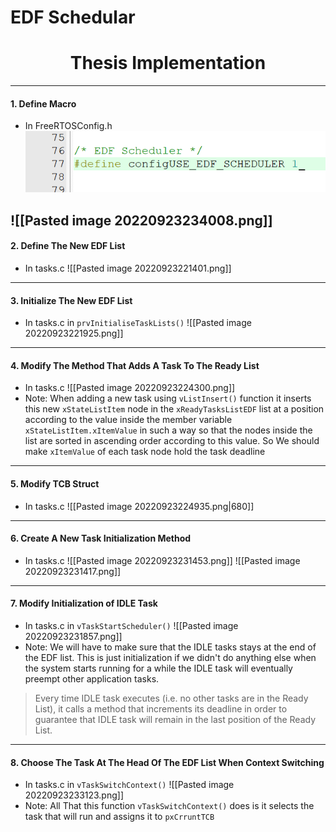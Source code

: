 # EDF Schedular
# <center>Thesis Implementation</center>
---
#### 1. Define Macro
- In FreeRTOSConfig.h
![Screenshot](screenshots/Pasted%20image%2020220923234008.png)

![[Pasted image 20220923234008.png]]
---
#### 2. Define The New EDF List
- In tasks.c
![[Pasted image 20220923221401.png]]
---
#### 3. Initialize The New EDF List
- In tasks.c in `prvInitialiseTaskLists()`
![[Pasted image 20220923221925.png]]
---
#### 4. Modify The Method That Adds A Task To The Ready List
- In tasks.c
![[Pasted image 20220923224300.png]]
- Note: When adding a new task using `vListInsert()` function it inserts this new `xStateListItem` node in the `xReadyTasksListEDF` list at a position according to the value inside the member variable `xStateListItem.xItemValue` in such a way so that the nodes inside the list are sorted in ascending order according to this value. So We should make `xItemValue` of each task node hold the task deadline
---
#### 5. Modify TCB Struct
- In tasks.c
![[Pasted image 20220923224935.png|680]]
---
#### 6. Create A New Task Initialization Method
- In tasks.c
 ![[Pasted image 20220923231453.png]]
![[Pasted image 20220923231417.png]]

---
#### 7. Modify Initialization of IDLE Task
- In tasks.c in `vTaskStartScheduler()`
![[Pasted image 20220923231857.png]]
- Note: We will have to make sure that the IDLE tasks stays at the end of the EDF list. This is just initialization if we didn't do anything else when the system starts running for a while the IDLE task will eventually preempt other application tasks.
> Every time IDLE task executes (i.e. no other tasks are in the Ready List), it calls a method that increments its deadline in order to guarantee that IDLE task will remain in the last position of the Ready List.

---
#### 8. Choose The Task At The Head Of The EDF List When Context Switching
- In tasks.c in `vTaskSwitchContext()`
![[Pasted image 20220923233123.png]]
- Note:  All That this function `vTaskSwitchContext()` does is it selects the task that will run and assigns it to `pxCrruntTCB`
